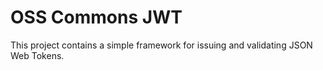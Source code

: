 OSS Commons JWT
==
This project contains a simple framework for issuing and validating JSON Web Tokens.
